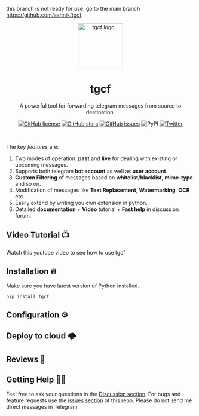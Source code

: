 this branch is not ready for use. go to the main branch https://github.com/aahnik/tgcf


<p align="center">
<a href = "https://github.com/aahnik/tgcf" > <img src = "https://user-images.githubusercontent.com/66209958/113105325-180bcc80-921f-11eb-9c09-a410a717a514.png" alt = "tgcf logo"  width=120> </a>
</p>

<h1 align="center"> tgcf </h1>


<p align="center">
A powerful tool for forwarding telegram messages from source to destination.
</p>

<p align="center"><a href="https://github.com/aahnik/tgcf/blob/main/LICENSE"><img src="https://img.shields.io/github/license/aahnik/tgcf" alt="GitHub license"></a>
<a href="https://github.com/aahnik/tgcf/stargazers"><img src="https://img.shields.io/github/stars/aahnik/tgcf?style=social" alt="GitHub stars"></a>
<a href="https://github.com/aahnik/tgcf/issues"><img src="https://img.shields.io/github/issues/aahnik/tgcf" alt="GitHub issues"></a>
<img src="https://img.shields.io/pypi/v/tgcf" alt="PyPI">
<a href="https://twitter.com/intent/tweet?text=Wow:&amp;url=https%3A%2F%2Fgithub.com%2Faahnik%2Ftgcf"><img src="https://img.shields.io/twitter/url?style=social&amp;url=https%3A%2F%2Fgithub.com%2Faahnik%2Ftgcf" alt="Twitter"></a></p>

<br>

The *key features* are:

1. Two modes of operation: **past** and **live** for dealing with existing or upcoming messages.
2. Supports both telegram **bot account** as well as **user account**.
3. **Custom Filtering** of messages based on **whitelist/blacklist**, **mime-type** and so on.
4. Modification of messages like **Text Replacement**, **Watermarking**, **OCR** etc.
5. Easily extend by writing you own extension in python.
6. Detailed **documentation** + **Video** tutorial + **Fast help** in discussion forum.

## Video Tutorial 📺

Watch this youtube video to see how to use tgcf


## Installation 🔥

Make sure you have latest version of Python installed.

```shell
pip install tgcf
```


## Configuration ⚙️


## Deploy to cloud 🌩️


## Reviews 🌟

## Getting Help 💁🏻

Feel free to ask your questions in the [Discussion section](https://github.com/aahnik/telegram-chat-forward/discussions). For bugs and feature requests use the [issues section](https://github.com/aahnik/telegram-chat-forward/issues) of this repo. Please do not send me direct messages in Telegram.
